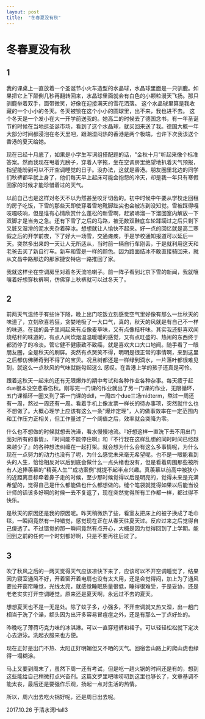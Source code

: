 ```yaml
---
layout: post
title:  "冬春夏没有秋"
---
```



# 冬春夏没有秋


## 1
我的课桌上一直放着一个圣诞节小火车造型的水晶球，水晶球里面是一只驯鹿。如果把它上下颠倒几秒再翻转回来，水晶球里面就会有白色的小颗粒漫天飞扬。那只驯鹿举着双手，面带微笑，好像在迎接满天的雪花洒落。
这个水晶球里算是我收藏的一个小小的冬天。冬天被锁在这个小小的圆球里，出不来，我也进不去。
这个冬天是一个发小在大一开学前送我的。她高二的时候去了德国念书，有一年圣诞节的时候在当地逛圣诞市场，看到了这个水晶球，就买回来送了我。德国大概一年大部分时间都浸泡在冬天里吧，跟潮湿闷热的香港是两个极端，也许下次我该送个香港的夏天给她。
 
现在已经十月底了，如果是小学生写词组搭配题的话，"金秋十月"听起来像个标准答案。然而我现在甩着光膀子，穿着人字拖，坐在空调房里绝望地扒着天气预报，指望能盼到可以不开空调睡觉的日子。没办法，这就是香港。朋友圈里北边的同学们秋裤都早就上身了，他们每天早上起床可能会抱怨的冷天，却是我一年只有寒假回家的时候才能珍惜着过的天气。
 
以前自己也是这样对冬天不以为然甚至咬牙切齿的。初中时候中午要从学校走回租的房子吃饭，下雪的那些天即使穿着雪地靴脚趾尖也会被冻到没知觉。雪被踩得嘎吱嘎吱响，但是谁有心情欣赏什么蓬松的新雪啊，赶紧哧溜一下溜回室内解放一下双脚才是当务之急。还有下雪了之后的马路，被无数双鞋底车轮蹂躏过之后只剩下又脏又湿滑的泥水夹杂着碎冰。想想就让人愉快不起来。好一点的回忆就是高二寒假之后的开学前夜，下了好大一场雪，交通瘫痪，于是学校通知报道可以延后一天。突然多出来的一天让人无所适从，当时前一辆自行车刚丢，于是就利用这天和老爸去买了新自行车。新车和雪是一样的颜色。因为路面结冰不敢直接骑回来，就从文昌中路那边的那家捷安特店一路推回了家。
 
我就这样坐在空调房里对着冬天流哈喇子。前一阵子看到北京下雪的新闻，我就嚷嚷着好想穿秋裤啊，仿佛穿上秋裤就可以过冬天了。

## 2
前两天气温终于有些许下降，晚上出门吃饭立刻感觉空气里好像有那么一丝秋天的味道了，立刻欣喜若狂，贪婪地吸了一大口气，真的，秋天的风就是有自己不一样的味道。在我的鼻子里闻起来有点像麦草味，又有点像秸秆味。其实我还挺喜欢闻烧秸秆的味道的，有点人间炊烟温温暖暖的感觉，又有点旺盛的、热闹的东西终于都消停了的冷淡。管它健不健康致不致癌，就是喜欢大口大口地闻。随手看了一眼朋友圈，全是秋天的刷屏。突然有点哭笑不得，明明是很正常的事情啊，来到这里之后都仿佛稀奇到不得了的宝贝。况且树都还是一样绿到滴水，一片落叶都很难见到，就这么一点秋风的气味就能勾起这么
感叹。在香港上学的孩子还真是可怜。
 
跟着这秋天一起来的还有无限爆炸的期中考试和各种作业各种杂事。每天疲于赶due根本没空悲春伤秋。刚写完一门课的作业就出了另一门课的作业，无限循环，五门课循环一圈又到了第一门课的ddl，一周四个due三场midterm，熬过一周还有一周，熬过一周还有一周。看着手机上像发票一样长的待办事项，突然就什么也不想做了。大概心理学上应该有这么一条"爆炸定理"，人的做事效率在一定范围内和工作压力正相关，但工作量过了一个阈值之后，效率就会突降为零。
 
什么也不想做的时候就想去洗澡，看水慢慢地流。『好想这样一直洗下去不用出门面对所有的事情』、『时间能不能停住啊』和『不行我在这样乱想的同时时间已经越来越少了』的各种想法纠缠在一起打架。就会想为什么会有这么多事情呢，为什么现在一点努力的动力也没有了呢，为什么感觉未来毫无希望呢。也不是一眼能看到头的人生，恰恰相反对以后到底会做什么一点头绪也没有，但是看着周围那些被所有人追捧羡慕的"精英人生""成功案例"就提不起半点兴趣。真羡慕以前高中被狭小的近距离目标牵着鼻子走的时候，至少那时候觉得以后是明亮的，觉得未来是充满希望的，觉得自己是什么都能做也什么都想做的。缝个笔袋就觉得如果以后能当设计师的话该多好啊的时候一去不复返了，现在突然觉得所有工作都一样，都过得不快乐。
 
是秋天的原因还是我的原因呢。昨天稍微热了些，看室友把床上的被子换成了毛巾毯，一瞬间竟然有一种错觉，感觉现在正在从春天往夏天过。反应过来之后觉得自己傻透了。不过错觉的那一瞬间竟然有点开心，大概是因为觉得回到了上学期。能回到之前的任何一个时刻都好啊，只是不要再往后过了。

## 3
吹了秋风之后的一两天觉得天气应该凉快下来了，应该可以不开空调睡觉了，结果因为寝室通风不好，开着窗开着电扇也没有太大用，还是会觉得闷，加上为了通风要拉开窗帘睡觉，光线太亮，就感觉睡眠质量很低，睡得很难受，于是妥协，还是老老实实打开空调睡觉。原来还是夏天啊，永远过不去的夏天。
 
想想夏天也不是一无是处。除了蚊子多，小强多，不开空调就又热又湿，出一趟门相当于洗了个澡，额头因为出汗多容易冒痘痘之外，还是有那么一丁点好处的。
 
昨晚吃了薄荷巧克力味的冰淇淋。可以一直穿短裤和裙子。可以轻轻松松就下定决心去游泳。洗起衣服来也方便。
 
现在正好是出门不热、太阳正好明媚但又不晒的天气。回宿舍山路上的爬山虎也绿得一塌糊涂。
 
马上又要到周末了，虽然下周一还有考试，但是吃一趟火锅的时间还是有的，想到这些能给自己稍微打点兴奋剂。这篇文罗里吧嗦唠叨到这里也够长了，文章基调不能太丧，最后还是要强作乐观，扬起一点对生活的热情。
 
所以，周六出去吃火锅好呢，还是周日出去呢。

2017.10.26
于清水湾Hall3
